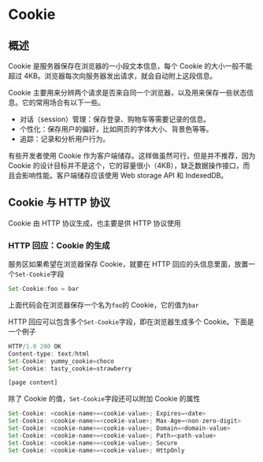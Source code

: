 # Cookie

## 概述

Cookie 是服务器保存在浏览器的一小段文本信息，每个 Cookie 的大小一般不能超过 4KB。浏览器每次向服务器发出请求，就会自动附上这段信息。

Cookie 主要用来分辨两个请求是否来自同一个浏览器，以及用来保存一些状态信息。它的常用场合有以下一些。

- 对话（session）管理：保存登录、购物车等需要记录的信息。
- 个性化：保存用户的偏好，比如网页的字体大小、背景色等等。
- 追踪：记录和分析用户行为。

有些开发者使用 Cookie 作为客户端储存。这样做虽然可行，但是并不推荐，因为 Cookie 的设计目标并不是这个，它的容量很小（4KB），缺乏数据操作接口，而且会影响性能。客户端储存应该使用 Web storage API 和 IndexedDB。

## Cookie 与 HTTP 协议

Cookie 由 HTTP 协议生成，也主要是供 HTTP 协议使用

### HTTP 回应：Cookie 的生成

服务区如果希望在浏览器保存 Cookie，就要在 HTTP 回应的头信息里面，放置一个`Set-Cookie`字段

```js
Set-Cookie:foo = bar
```

上面代码会在浏览器保存一个名为`foo`的 Cookie，它的值为`bar`

HTTP 回应可以包含多个`Set-Cookie`字段，即在浏览器生成多个 Cookie。下面是一个例子

```js
HTTP/1.0 200 OK
Content-type: text/html
Set-Cookie: yummy_cookie=choco
Set-Cookie: tasty_cookie=strawberry

[page content]
```

除了 Cookie 的值，`Set-Cookie`字段还可以附加 Cookie 的属性

```js
Set-Cookie: <cookie-name>=<cookie-value>; Expires=<date>
Set-Cookie: <cookie-name>=<cookie-value>; Max-Age=<non-zero-digit>
Set-Cookie: <cookie-name>=<cookie-value>; Domain=<domain-value>
Set-Cookie: <cookie-name>=<cookie-value>; Path=<path-value>
Set-Cookie: <cookie-name>=<cookie-value>; Secure
Set-Cookie: <cookie-name>=<cookie-value>; HttpOnly
```
